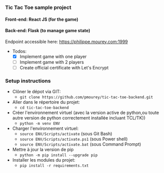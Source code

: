### Tic Tac Toe sample project

#### Front-end: React JS (for the game)
#### Back-end: Flask (to manage game state)

Endpoint accessible here: https://philippe.mourey.com:1999

- Todos:
  - [x] Implement game with one player
  - [ ] Implement game with 2 players
  - [ ] Create official certificate with Let's Encrypt

### Setup instructions
  - Clôner le dépot via GIT:
    - `git clone https://github.com/pmourey/tic-tac-toe-backend.git`
  - Aller dans le répertoire du projet:
    - `cd tic-tac-toe-backend`
  - Créer l'environnement virtuel (avec la version active de python,ou toute autre version de python correctement installée incluant TCL/TK))
    - `python -m venv ENV`
  - Charger l'environnement virtuel:
    - `source ENV/Scripts/activate` (sous Git Bash)
    - `source ENV/Scripts/activate.ps1` (sous Power shell)
    - `source ENV/Scripts/activate.bat` (sous Command Prompt)
  - Mettre à jour la version de pip
    - `python -m pip install --upgrade pip`
  - Installer les modules du projet:
    - `pip install -r requirements.txt`
    
